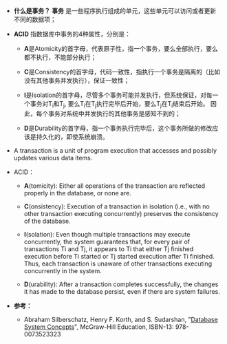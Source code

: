  * **什么是事务？** **事务** 是一些程序执行组成的单元，这些单元可以访问或者更新不同的数据项；

* **ACID** 指数据库中事务的4种属性，分别是：
 
  - **A**是Atomicity的首字母，代表原子性，指一个事务，要么全部执行，要么都不执行，不能部分执行；

  - **C**是Consistency的首字母，代码一致性，指执行一个事务是隔离的（比如没有其他事务并发执行），保证一致性；

  - **I**是Isolation的首字母，尽管多个事务可能并发执行，但系统保证，对每一个事务对T<sub>i</sub>和T<sub>j</sub>, 要么T<sub>i</sub>在T<sub>j</sub>执行完毕后开始，要么T<sub>j</sub>在T<sub>i</sub>结束后开始。 因此，每个事务对系统中并发执行的其他事务是感知不到的；

  - **D**是Durability的首字母，指一个事务执行完毕后，这个事务所做的修改应该是持久化的，即使系统崩溃。

* A transaction is a unit of program execution that accesses and possibly updates various data items.

* ACID：

  - **A**(tomicity): Either all operations of the transaction are reflected properly in the database, or none are.

  - **C**(onsistency): Execution of a transaction in isolation (i.e., with no other transaction executing concurrently) preserves the consistency of the database.

  - **I**(solation): Even though multiple transactions may execute concurrently, the system guarantees that, for every pair of transactions Ti and Tj, it appears to Ti that either Tj finished execution before Ti started or Tj started execution after Ti finished. Thus, each transaction is unaware of other transactions executing concurrently in the system.

  - **D**(urability): After a transaction completes successfully, the changes it has made to the database persist, even if there are system failures.


* **参考：**

  - Abraham Silberschatz, Henry F. Korth, and S. Sudarshan, "[Database System Concepts](https://www.amazon.com/dp/0073523321)", McGraw-Hill Education, ISBN-13: 978-0073523323